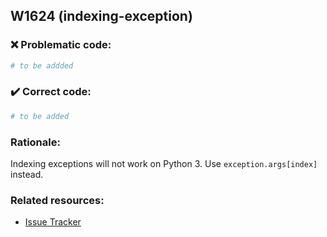 ## W1624 (indexing-exception)

### :x: Problematic code:

```python
# to be addded
```

### :heavy_check_mark: Correct code:

```python
# to be added
```

### Rationale:

Indexing exceptions will not work on Python 3. Use `exception.args[index]`
instead.

### Related resources:

- [Issue Tracker](https://github.com/PyCQA/pylint/issues?q=is%3Aissue+%22indexing-exception%22+OR+%22W1624%22)
